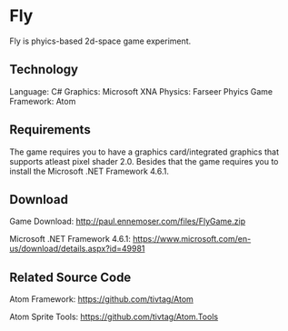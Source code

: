 # Fly
Fly is phyics-based 2d-space game experiment.

## Technology
Language: C#
Graphics: Microsoft XNA
Physics: Farseer Phyics
Game Framework: Atom

## Requirements
The game requires you to have a graphics card/integrated graphics that supports atleast pixel shader 2.0.
Besides that the game requires you to install the Microsoft .NET Framework 4.6.1.

## Download
Game Download: http://paul.ennemoser.com/files/FlyGame.zip

Microsoft .NET Framework 4.6.1: https://www.microsoft.com/en-us/download/details.aspx?id=49981

## Related Source Code
Atom Framework: https://github.com/tivtag/Atom

Atom Sprite Tools: https://github.com/tivtag/Atom.Tools
